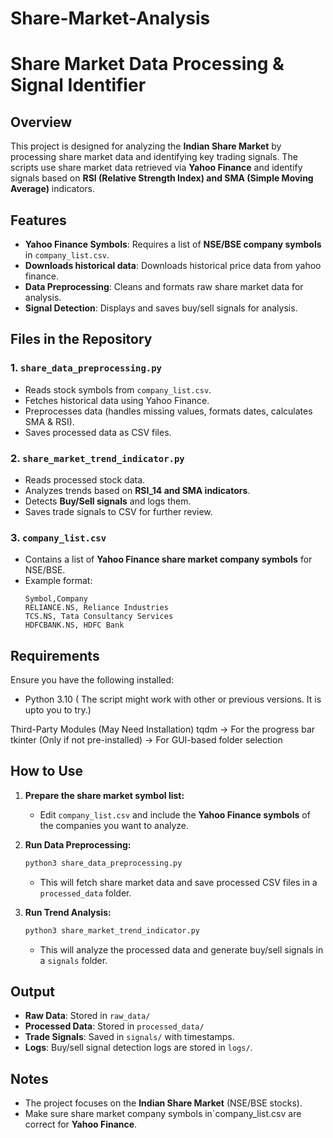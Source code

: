 # Share-Market-Analysis
# Share Market Data Processing & Signal Identifier

## Overview
This project is designed for analyzing the **Indian Share Market** by processing share market data and identifying key trading signals. The scripts use share market data retrieved via **Yahoo Finance** and identify signals based on **RSI (Relative Strength Index) and SMA (Simple Moving Average)** indicators. 

## Features
- **Yahoo Finance Symbols**: Requires a list of **NSE/BSE company symbols** in `company_list.csv`.
- **Downloads historical data**: Downloads historical price data from yahoo finance.
- **Data Preprocessing**: Cleans and formats raw share market data for analysis.
- **Signal Detection**: Displays and saves buy/sell signals for analysis.

## Files in the Repository
### 1. `share_data_preprocessing.py`
   - Reads stock symbols from `company_list.csv`.
   - Fetches historical data using Yahoo Finance.
   - Preprocesses data (handles missing values, formats dates, calculates SMA & RSI).
   - Saves processed data as CSV files.

### 2. `share_market_trend_indicator.py`
   - Reads processed stock data.
   - Analyzes trends based on **RSI_14 and SMA indicators**.
   - Detects **Buy/Sell signals** and logs them.
   - Saves trade signals to CSV for further review.

### 3. `company_list.csv`
   - Contains a list of **Yahoo Finance share market company symbols** for NSE/BSE.
   - Example format:
     ```csv
     Symbol,Company
     RELIANCE.NS, Reliance Industries
     TCS.NS, Tata Consultancy Services
     HDFCBANK.NS, HDFC Bank
     ```

## Requirements
Ensure you have the following installed:
- Python 3.10
  ( The script might work with other or previous versions. It is upto you to try.)

Third-Party Modules (May Need Installation)
tqdm → For the progress bar
tkinter (Only if not pre-installed) → For GUI-based folder selection

## How to Use
1. **Prepare the share market symbol list:**
   - Edit `company_list.csv` and include the **Yahoo Finance symbols** of the companies you want to analyze.

2. **Run Data Preprocessing:**
   ```bash
   python3 share_data_preprocessing.py
   ```
   - This will fetch share market data and save processed CSV files in a `processed_data` folder.

3. **Run Trend Analysis:**
   ```bash
   python3 share_market_trend_indicator.py
   ```
   - This will analyze the processed data and generate buy/sell signals in a `signals` folder.

## Output
- **Raw Data**: Stored in `raw_data/`
- **Processed Data**: Stored in `processed_data/`
- **Trade Signals**: Saved in `signals/` with timestamps.
- **Logs**: Buy/sell signal detection logs are stored in `logs/`.

## Notes
- The project focuses on the **Indian Share Market** (NSE/BSE stocks).
- Make sure share market company symbols in`company_list.csv are correct for **Yahoo Finance**.



